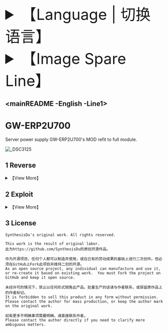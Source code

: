 <font size='80'>

<details>
 <summary>【Language | 切换语言】</summary>
<br>

**> English**

<a href='.\DocForREADME\mainREADME -Chinese -Line1.md'>简体中文</a>

</details>

<details>
 <summary>【Image Spare Line】</summary>
<br>
**> Line1**

<a href='.\DocForREADME\mainREADME -English -Line2.md'>Line2</a>

</details>

</font>

## <mainREADME -English -Line1>

# GW-ERP2U700

Server power supply GW-ERP2U700's MOD refit to full module.

![_DSC3125](https://i.postimg.cc/pdjtbN7C/DSC3125.jpg)

## 1 Reverse

<details>

 <summary>【View More】</summary>



</details>

## 2 Exploit

<details>

<summary>【View More】</summary>



</details>

## 3 License

```
SynthesisDu's original work. All rights reserved.

This work is the result of original labor.
此为https://github.com/SynthesisDu的原创开源作品。

作为开源项目，任何个人都可以制造并使用，或在已有的劳动成果的基础上进行二次创作。但必须在GitHub上Fork此项目并维持二创的开源。
As an open source project, any individual can manufacture and use it, or re-create it based on existing work.  You must Fork the project on GitHub and keep it open source.  

未经许可的情况下，禁止以任何形式销售此产品。批量生产的话请与作者联系，或保留原作品上的作者标记。
It is forbidden to sell this product in any form without permission.  Please contact the author for mass production, or keep the author mark on the original work.  

如有更多不明确事项需要明确，请直接联系作者。
Please contact the author directly if you need to clarify more ambiguous matters.
```

